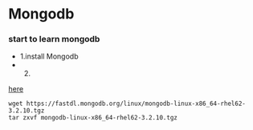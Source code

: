 # Mongodb

### start to learn mongodb

- 1.install Mongodb
- 2.

[here](http://www.mongodb.org.cn/tutorial/56.html) 

```
wget https://fastdl.mongodb.org/linux/mongodb-linux-x86_64-rhel62-3.2.10.tgz
tar zxvf mongodb-linux-x86_64-rhel62-3.2.10.tgz
```
